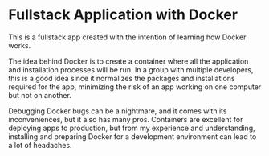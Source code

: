 # Fullstack Application with Docker

This is a fullstack app created with the intention of learning how Docker works.

The idea behind Docker is to create a container where all the application and installation processes will be run. In a group with multiple developers, this is a good idea since it normalizes the packages and installations required for the app, minimizing the risk of an app working on one computer but not on another.

Debugging Docker bugs can be a nightmare, and it comes with its inconveniences, but it also has many pros. Containers are excellent for deploying apps to production, but from my experience and understanding, installing and preparing Docker for a development environment can lead to a lot of headaches.
